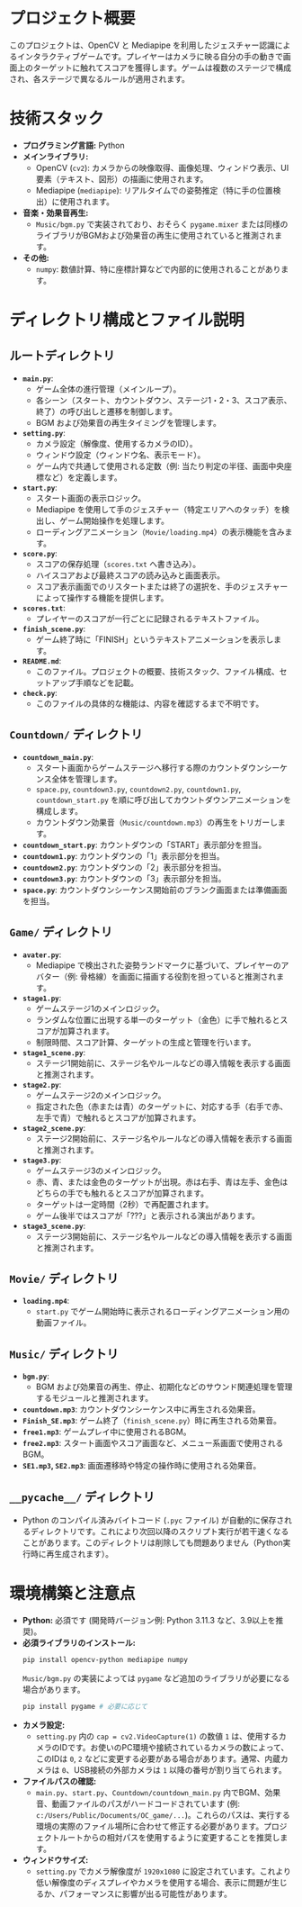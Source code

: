 # プロジェクト概要

このプロジェクトは、OpenCV と Mediapipe を利用したジェスチャー認識によるインタラクティブゲームです。プレイヤーはカメラに映る自分の手の動きで画面上のターゲットに触れてスコアを獲得します。ゲームは複数のステージで構成され、各ステージで異なるルールが適用されます。

# 技術スタック

-   **プログラミング言語:** Python
-   **メインライブラリ:**
    -   OpenCV (`cv2`): カメラからの映像取得、画像処理、ウィンドウ表示、UI要素（テキスト、図形）の描画に使用されます。
    -   Mediapipe (`mediapipe`): リアルタイムでの姿勢推定（特に手の位置検出）に使用されます。
-   **音楽・効果音再生:**
    -   `Music/bgm.py` で実装されており、おそらく `pygame.mixer` または同様のライブラリがBGMおよび効果音の再生に使用されていると推測されます。
-   **その他:**
    -   `numpy`: 数値計算、特に座標計算などで内部的に使用されることがあります。

# ディレクトリ構成とファイル説明

## ルートディレクトリ

-   **`main.py`**:
    -   ゲーム全体の進行管理（メインループ）。
    -   各シーン（スタート、カウントダウン、ステージ1・2・3、スコア表示、終了）の呼び出しと遷移を制御します。
    -   BGM および効果音の再生タイミングを管理します。
-   **`setting.py`**:
    -   カメラ設定（解像度、使用するカメラのID）。
    -   ウィンドウ設定（ウィンドウ名、表示モード）。
    -   ゲーム内で共通して使用される定数（例: 当たり判定の半径、画面中央座標など）を定義します。
-   **`start.py`**:
    -   スタート画面の表示ロジック。
    -   Mediapipe を使用して手のジェスチャー（特定エリアへのタッチ）を検出し、ゲーム開始操作を処理します。
    -   ローディングアニメーション（`Movie/loading.mp4`）の表示機能を含みます。
-   **`score.py`**:
    -   スコアの保存処理（`scores.txt` へ書き込み）。
    -   ハイスコアおよび最終スコアの読み込みと画面表示。
    -   スコア表示画面でのリスタートまたは終了の選択を、手のジェスチャーによって操作する機能を提供します。
-   **`scores.txt`**:
    -   プレイヤーのスコアが一行ごとに記録されるテキストファイル。
-   **`finish_scene.py`**:
    -   ゲーム終了時に「FINISH」というテキストアニメーションを表示します。
-   **`README.md`**:
    -   このファイル。プロジェクトの概要、技術スタック、ファイル構成、セットアップ手順などを記載。
-   **`check.py`**:
    -   このファイルの具体的な機能は、内容を確認するまで不明です。

## `Countdown/` ディレクトリ

-   **`countdown_main.py`**:
    -   スタート画面からゲームステージへ移行する際のカウントダウンシーケンス全体を管理します。
    -   `space.py`, `countdown3.py`, `countdown2.py`, `countdown1.py`, `countdown_start.py` を順に呼び出してカウントダウンアニメーションを構成します。
    -   カウントダウン効果音（`Music/countdown.mp3`）の再生をトリガーします。
-   **`countdown_start.py`**: カウントダウンの「START」表示部分を担当。
-   **`countdown1.py`**: カウントダウンの「1」表示部分を担当。
-   **`countdown2.py`**: カウントダウンの「2」表示部分を担当。
-   **`countdown3.py`**: カウントダウンの「3」表示部分を担当。
-   **`space.py`**: カウントダウンシーケンス開始前のブランク画面または準備画面を担当。

## `Game/` ディレクトリ

-   **`avater.py`**:
    -   Mediapipe で検出された姿勢ランドマークに基づいて、プレイヤーのアバター（例: 骨格線）を画面に描画する役割を担っていると推測されます。
-   **`stage1.py`**:
    -   ゲームステージ1のメインロジック。
    -   ランダムな位置に出現する単一のターゲット（金色）に手で触れるとスコアが加算されます。
    -   制限時間、スコア計算、ターゲットの生成と管理を行います。
-   **`stage1_scene.py`**:
    -   ステージ1開始前に、ステージ名やルールなどの導入情報を表示する画面と推測されます。
-   **`stage2.py`**:
    -   ゲームステージ2のメインロジック。
    -   指定された色（赤または青）のターゲットに、対応する手（右手で赤、左手で青）で触れるとスコアが加算されます。
-   **`stage2_scene.py`**:
    -   ステージ2開始前に、ステージ名やルールなどの導入情報を表示する画面と推測されます。
-   **`stage3.py`**:
    -   ゲームステージ3のメインロジック。
    -   赤、青、または金色のターゲットが出現。赤は右手、青は左手、金色はどちらの手でも触れるとスコアが加算されます。
    -   ターゲットは一定時間（2秒）で再配置されます。
    -   ゲーム後半ではスコアが「???」と表示される演出があります。
-   **`stage3_scene.py`**:
    -   ステージ3開始前に、ステージ名やルールなどの導入情報を表示する画面と推測されます。

## `Movie/` ディレクトリ

-   **`loading.mp4`**:
    -   `start.py` でゲーム開始時に表示されるローディングアニメーション用の動画ファイル。

## `Music/` ディレクトリ

-   **`bgm.py`**:
    -   BGM および効果音の再生、停止、初期化などのサウンド関連処理を管理するモジュールと推測されます。
-   **`countdown.mp3`**: カウントダウンシーケンス中に再生される効果音。
-   **`Finish_SE.mp3`**: ゲーム終了（`finish_scene.py`）時に再生される効果音。
-   **`free1.mp3`**: ゲームプレイ中に使用されるBGM。
-   **`free2.mp3`**: スタート画面やスコア画面など、メニュー系画面で使用されるBGM。
-   **`SE1.mp3`, `SE2.mp3`**: 画面遷移時や特定の操作時に使用される効果音。

## `__pycache__/` ディレクトリ

-   Python のコンパイル済みバイトコード (`.pyc` ファイル) が自動的に保存されるディレクトリです。これにより次回以降のスクリプト実行が若干速くなることがあります。このディレクトリは削除しても問題ありません（Python実行時に再生成されます）。

# 環境構築と注意点

-   **Python:** 必須です (開発時バージョン例: Python 3.11.3 など、3.9以上を推奨)。
-   **必須ライブラリのインストール:**
    ```bash
    pip install opencv-python mediapipe numpy
    ```
    `Music/bgm.py` の実装によっては `pygame` など追加のライブラリが必要になる場合があります。
    ```bash
    pip install pygame # 必要に応じて
    ```
-   **カメラ設定:**
    -   `setting.py` 内の `cap = cv2.VideoCapture(1)` の数値 `1` は、使用するカメラのIDです。お使いのPC環境や接続されているカメラの数によって、このIDは `0`, `2` などに変更する必要がある場合があります。通常、内蔵カメラは `0`、USB接続の外部カメラは `1` 以降の番号が割り当てられます。
-   **ファイルパスの確認:**
    -   `main.py`、`start.py`、`Countdown/countdown_main.py` 内でBGM、効果音、動画ファイルのパスがハードコードされています (例: `c:/Users/Public/Documents/OC_game/...`)。これらのパスは、実行する環境の実際のファイル場所に合わせて修正する必要があります。プロジェクトルートからの相対パスを使用するように変更することを推奨します。
-   **ウィンドウサイズ:**
    -   `setting.py` でカメラ解像度が `1920x1080` に設定されています。これより低い解像度のディスプレイやカメラを使用する場合、表示に問題が生じるか、パフォーマンスに影響が出る可能性があります。
